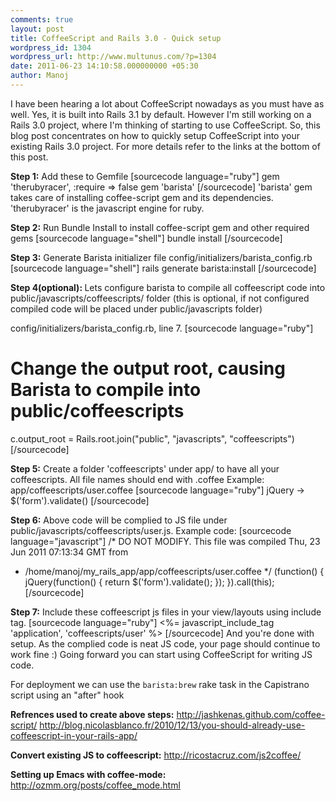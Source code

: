 ```yaml
---
comments: true
layout: post
title: CoffeeScript and Rails 3.0 - Quick setup
wordpress_id: 1304
wordpress_url: http://www.multunus.com/?p=1304
date: 2011-06-23 14:10:58.000000000 +05:30
author: Manoj
---
```

I have been hearing a lot about CoffeeScript nowadays as you must have as well. Yes, it is built into Rails 3.1 by default. However I'm still working on a Rails 3.0 project, where I'm thinking of starting to use CoffeeScript. So, this blog post concentrates on how to quickly setup CoffeeScript into your existing Rails 3.0 project. For more details refer to the links at the bottom of this post.

<strong>Step 1:</strong> Add these to Gemfile
[sourcecode language="ruby"]
gem 'therubyracer', :require =&gt; false
gem 'barista'
[/sourcecode]
'barista' gem takes care of installing coffee-script gem and its dependencies. 'therubyracer' is the javascript engine for ruby.

<strong>Step 2:</strong> Run Bundle Install to install coffee-script gem and other required gems
[sourcecode language="shell"]
bundle install
[/sourcecode]

<strong>Step 3:</strong> Generate Barista initializer file config/initializers/barista_config.rb
[sourcecode language="shell"]
rails generate barista:install
[/sourcecode]

<strong>Step 4(optional): </strong>Lets  configure barista to compile all coffeescript code into public/javascripts/coffeescripts/ folder (this is optional, if not configured compiled code will be placed under public/javascripts folder)

config/initializers/barista_config.rb, line 7.
[sourcecode language="ruby"]
# Change the output root, causing Barista to compile into public/coffeescripts
c.output_root = Rails.root.join(&quot;public&quot;, &quot;javascripts&quot;, &quot;coffeescripts&quot;)
[/sourcecode]

<strong>Step 5:</strong> Create a folder 'coffeescripts' under app/ to have all your coffeescripts. All file names should end with .coffee
Example: app/coffeescripts/user.coffee
[sourcecode language="ruby"]
jQuery -&gt;
 $('form').validate()
[/sourcecode]

<strong>Step 6:</strong> Above code will be complied to JS file under public/javascripts/coffeescripts/user.js. Example code:
[sourcecode language="javascript"]
 /* DO NOT MODIFY. This file was compiled Thu, 23 Jun 2011 07:13:34 GMT from
 * /home/manoj/my_rails_app/app/coffeescripts/user.coffee
 */
 (function() {
 jQuery(function() {
 return $('form').validate();
 });
 }).call(this);
[/sourcecode]

<strong>Step 7:</strong> Include these coffeescript js files in your view/layouts using include tag.
[sourcecode language="ruby"]
&lt;%= javascript_include_tag 'application', 'coffeescripts/user' %&gt;
[/sourcecode]
And you're done with setup. As the complied code is neat JS code, your page should continue to work fine :) Going forward you can start using CoffeeScript for writing JS code.

For deployment we can use the <code>barista:brew</code> rake task in the Capistrano script using an "after" hook

<strong>Refrences used to create above steps:</strong>
<a href="http://jashkenas.github.com/coffee-script/">http://jashkenas.github.com/coffee-script/</a>
<a href="http://blog.nicolasblanco.fr/2010/12/13/you-should-already-use-coffeescript-in-your-rails-app/">http://blog.nicolasblanco.fr/2010/12/13/you-should-already-use-coffeescript-in-your-rails-app/</a>

<strong>Convert existing JS to coffeescript:</strong>
<a href="http://ricostacruz.com/js2coffee/">http://ricostacruz.com/js2coffee/</a>

<strong>Setting up Emacs with coffee-mode:</strong>
<a href="http://ozmm.org/posts/coffee_mode.html">http://ozmm.org/posts/coffee_mode.html</a>

